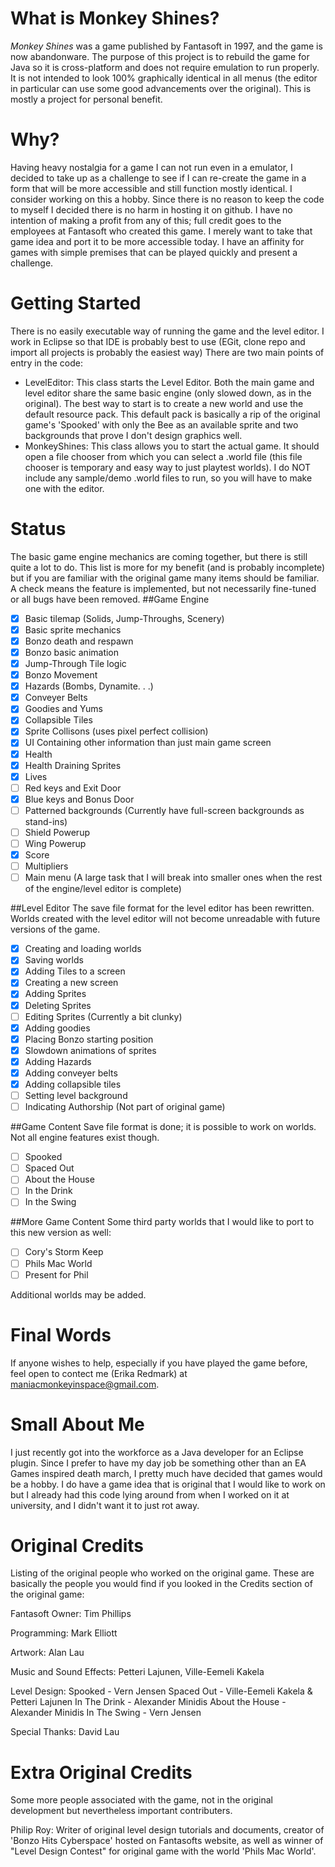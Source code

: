 # What is Monkey Shines?
*Monkey Shines* was a game published by Fantasoft in 1997, and the game is now abandonware. The purpose of this project is to rebuild the game for Java so it is cross-platform and does not require emulation to run properly. It is not intended to look 100% graphically identical in all menus (the editor in particular can use some good advancements over the original). This is mostly a project for personal benefit.

# Why?
Having heavy nostalgia for a game I can not run even in a emulator, I decided to take up as a challenge to see if I can re-create the game in a form that will be more accessible and still function mostly identical. I consider working on this a hobby. Since there is no reason to keep the code to myself I decided there is no harm in hosting it on github. I have no intention of making a profit from any of this; full credit goes to the employees at Fantasoft who created this game. I merely want to take that game idea and port it to be more accessible today. I have an affinity for games with simple premises that can be played quickly and present a challenge.

# Getting Started
There is no easily executable way of running the game and the level editor. I work in Eclipse so that IDE is probably best to use (EGit, clone repo and import all projects is probably the easiest way)
There are two main points of entry in the code:
- LevelEditor: This class starts the Level Editor. Both the main game and level editor share the same basic engine (only slowed down, as in the original). The best way to start is to create a new world and use the default resource pack. This default pack is basically a rip of the original game's 'Spooked' with only the Bee as an available sprite and two backgrounds that prove I don't design graphics well. 
- MonkeyShines: This class allows you to start the actual game. It should open a file chooser from which you can select a .world file (this file chooser is temporary and easy way to just playtest worlds). I do NOT include any sample/demo .world files to run, so you will have to make one with the editor.

# Status
The basic game engine mechanics are coming together, but there is still quite a lot to do. This list is more for my benefit (and is probably incomplete) but if you are familiar with the original game many items should be familiar. A check means the feature is implemented, but not necessarily fine-tuned or all bugs have been removed.
##Game Engine
- [x] Basic tilemap (Solids, Jump-Throughs, Scenery)
- [x] Basic sprite mechanics
- [x] Bonzo death and respawn
- [x] Bonzo basic animation
- [x] Jump-Through Tile logic
- [x] Bonzo Movement
- [x] Hazards (Bombs, Dynamite. . .)
- [x] Conveyer Belts
- [x] Goodies and Yums
- [x] Collapsible Tiles
- [x] Sprite Collisons (uses pixel perfect collision)
- [x] UI Containing other information than just main game screen
- [x] Health
- [x] Health Draining Sprites
- [x] Lives
- [ ] Red keys and Exit Door
- [x] Blue keys and Bonus Door
- [ ] Patterned backgrounds (Currently have full-screen backgrounds as stand-ins)
- [ ] Shield Powerup
- [ ] Wing Powerup
- [x] Score
- [ ] Multipliers
- [ ] Main menu (A large task that I will break into smaller ones when the rest of the engine/level editor is complete)

##Level Editor
The save file format for the level editor has been rewritten. Worlds created with the level editor will not become unreadable with future versions of the game.
- [x] Creating and loading worlds
- [x] Saving worlds
- [x] Adding Tiles to a screen
- [x] Creating a new screen
- [x] Adding Sprites
- [x] Deleting Sprites
- [ ] Editing Sprites (Currently a bit clunky)
- [x] Adding goodies
- [x] Placing Bonzo starting position
- [x] Slowdown animations of sprites
- [x] Adding Hazards
- [x] Adding conveyer belts
- [x] Adding collapsible tiles
- [ ] Setting level background
- [ ] Indicating Authorship (Not part of original game)

##Game Content
Save file format is done; it is possible to work on worlds. Not all engine features exist though.
- [ ] Spooked
- [ ] Spaced Out
- [ ] About the House
- [ ] In the Drink
- [ ] In the Swing

##More Game Content
Some third party worlds that I would like to port to this new version as well:
- [ ] Cory's Storm Keep
- [ ] Phils Mac World
- [ ] Present for Phil

Additional worlds may be added.

# Final Words
If anyone wishes to help, especially if you have played the game before, feel open to contect me (Erika Redmark) at maniacmonkeyinspace@gmail.com. 

# Small About Me
I just recently got into the workforce as a Java developer for an Eclipse plugin. Since I prefer to have my day job be something other than an EA Games inspired death march, I pretty much have decided that games would be a hobby. I do have a game idea that is original that I would like to work on but I already had this code lying around from when I worked on it at university, and I didn't want it to just rot away.

# Original Credits
Listing of the original people who worked on the original game. These are basically the people you would find if you looked in the Credits section of the original game:

Fantasoft Owner: Tim Phillips

Programming: Mark Elliott

Artwork: Alan Lau

Music and Sound Effects: Petteri Lajunen, Ville-Eemeli Kakela

Level Design: 
Spooked - Vern Jensen
Spaced Out - Ville-Eemeli Kakela & Petteri Lajunen
In The Drink - Alexander Minidis
About the House - Alexander Minidis
In The Swing - Vern Jensen

Special Thanks: 
David Lau

# Extra Original Credits
Some more people associated with the game, not in the original development but nevertheless important contributers.

Philip Roy: Writer of original level design tutorials and documents, creator of 'Bonzo Hits Cyberspace' hosted on Fantasofts website, as well as winner of "Level Design Contest" for original game with the world 'Phils Mac World'.